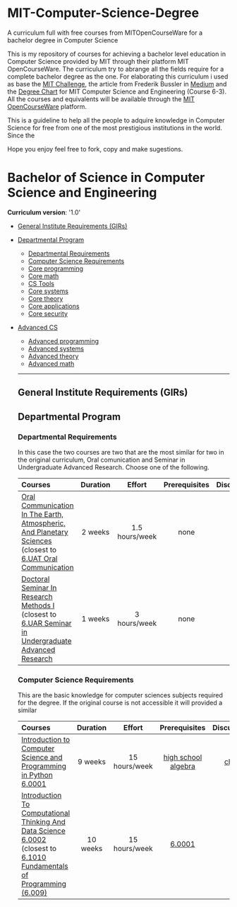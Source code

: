 # MIT-Computer-Science-Degree
A curriculum full with free courses from MITOpenCourseWare for a bachelor degree in Computer Science

This is my repository of courses for achieving a bachelor level education in Computer Science provided by MIT through their platform MIT OpenCourseWare.
The curriculum try to abrange all the fields require for a complete bachelor degree as the one. For elaborating this curriculum i used as base the [MIT Challenge](https://www.scotthyoung.com/blog/myprojects/mit-challenge-2/), the article from Frederik Bussler in [Medium](https://medium.com/codex/take-mits-bachelor-s-of-computer-science-courses-free-online-d749a1e80045) and the [Degree Chart](http://catalog.mit.edu/degree-charts/computer-science-engineering-course-6-3/) for MIT Computer Science and Engineering (Course 6-3).
All the courses and equivalents will be available through the [MIT OpenCourseWare](https://ocw.mit.edu/) platform.

This is a guideline to help all the people to adquire knowledge in Computer Science for free from one of the most prestigious institutions in the world.
Since the 

Hope you enjoy feel free to fork, copy and make sugestions.

# Bachelor of Science in Computer Science and Engineering

**Curriculum version**: '1.0'

- [General Institute Requirements (GIRs)](#general-institute-requirements-girs)
- [Departmental Program](#departmental-program)
  - [Departmental Requirements](#departmental-requirements)
  - [Computer Science Requirements](#computer-science-requirements)
  - [Core programming](#core-programming)
  - [Core math](#core-math)
  - [CS Tools](#cs-tools)
  - [Core systems](#core-systems)
  - [Core theory](#core-theory)
  - [Core applications](#core-applications)
  - [Core security](#core-security)
- [Advanced CS](#advanced-cs)
  - [Advanced programming](#advanced-programming)
  - [Advanced systems](#advanced-systems)
  - [Advanced theory](#advanced-theory)
  - [Advanced math](#advanced-math)
  
  ---
  
  ## General Institute Requirements (GIRs)
  
  ## Departmental Program
  
  ### Departmental Requirements
  
  In this case the two courses are two that are the most similar for two in the original curriculum, Oral comunication and Seminar in Undergraduate Advanced Research.
  Choose one of the following.
  
  Courses | Duration | Effort | Prerequisites | Discussion | Cert/Rep 
  :-- | :--: | :--: | :--: | :--: | :--: 
  [Oral Communication In The Earth, Atmospheric, And Planetary Sciences](https://ocw.mit.edu/courses/12-445-oral-communication-in-the-earth-atmospheric-and-planetary-sciences-fall-2010/) (closest to [6.UAT Oral Communication](http://catalog.mit.edu/search/?P=6.UAT)| 2 weeks | 1.5 hours/week | none | | [Rep] ()
  [Doctoral Seminar In Research Methods I](https://ocw.mit.edu/courses/15-347-doctoral-seminar-in-research-methods-i-fall-2004/) (closest to [6.UAR Seminar in Undergraduate Advanced Research](http://catalog.mit.edu/search/?P=6.UAR)| 1 weeks | 3 hours/week | none | | [Rep] ()
  
  ### Computer Science Requirements
  
  This are the basic knowledge for computer sciences subjects required for the degree. If the original course is not accessible it will provided a similar
  
  Courses | Duration | Effort | Prerequisites | Discussion | Cert/Rep 
  :-- | :--: | :--: | :--: | :--: | :--:
  [Introduction to Computer Science and Programming in Python 6.0001](https://ocw.mit.edu/courses/electrical-engineering-and-computer-science/6-0001-introduction-to-computer-science-and-programming-in-python-fall-2016/) | 9 weeks | 15 hours/week | [high school algebra](https://www.khanacademy.org/math/algebra-home) | [chat](https://discord.gg/jvchSm9) | [Cert](https://courses.edx.org/certificates/4388003b1ca347a8afcf45e4033225c7)
  [Introduction To Computational Thinking And Data Science 6.0002](https://ocw.mit.edu/courses/6-0002-introduction-to-computational-thinking-and-data-science-fall-2016/) (closest to [6.1010 Fundamentals of Programming (6.009)](http://catalog.mit.edu/search/?P=6.1010) | 10 weeks | 15 hours/week | [6.0001](https://ocw.mit.edu/courses/electrical-engineering-and-computer-science/6-0001-introduction-to-computer-science-and-programming-in-python-fall-2016/)|  | 
